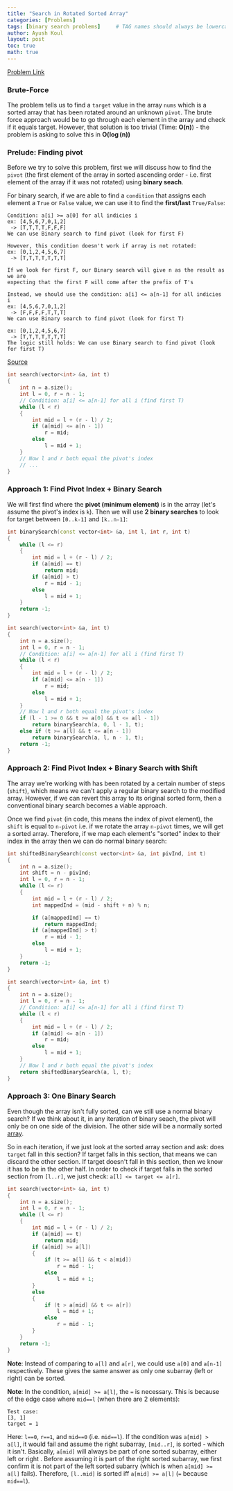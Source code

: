 ```yaml
---
title: "Search in Rotated Sorted Array"
categories: [Problems]
tags: [binary search problems]     # TAG names should always be lowercase
author: Ayush Koul
layout: post
toc: true
math: true
---
```


[Problem Link](https://leetcode.com/problems/search-in-rotated-sorted-array/)

### Brute-Force
The problem tells us to find a `target` value in the array `nums` which is a sorted array that has been rotated
around an unknown `pivot`. The brute force approach would be to go through each element in the array and check if
it equals target. However, that solution is too trivial (Time: $\boldsymbol{O(n)}$) - the problem is asking to solve this in $\boldsymbol{O(\log(n))}$

### Prelude: Finding pivot
Before we try to solve this problem, first we will discuss how to find the `pivot` (the first element of the array in sorted ascending order - i.e. first element of the array if it was not rotated) using **binary seach**.

For binary search, if we are able to find a `condition` that assigns each element a `True` or `False` value, we can use it to find the **first/last** `True/False`:

```
Condition: a[i] >= a[0] for all indicies i
ex: [4,5,6,7,0,1,2]
 -> [T,T,T,T,F,F,F]
We can use Binary search to find pivot (look for first F)

However, this condition doesn't work if array is not rotated:
ex: [0,1,2,4,5,6,7]
 -> [T,T,T,T,T,T,T]

If we look for first F, our Binary search will give n as the result as we are 
expecting that the first F will come after the prefix of T's

Instead, we should use the condition: a[i] <= a[n-1] for all indicies i
ex: [4,5,6,7,0,1,2]
 -> [F,F,F,F,T,T,T]
We can use Binary search to find pivot (look for first T)

ex: [0,1,2,4,5,6,7]
 -> [T,T,T,T,T,T,T]
The logic still holds: We can use Binary search to find pivot (look for first T)
```
[Source](https://youtu.be/GU7DpgHINWQ?t=1089)

```cpp
int search(vector<int> &a, int t)
{
    int n = a.size();
    int l = 0, r = n - 1;
    // Condition: a[i] <= a[n-1] for all i (find first T)
    while (l < r)
    {
        int mid = l + (r - l) / 2;
        if (a[mid] <= a[n - 1])
            r = mid;
        else
            l = mid + 1;
    }
    // Now l and r both equal the pivot's index
    // ...   
}
```
### Approach 1: Find Pivot Index + Binary Search
We will first find where the **pivot (minimum element)** is in the array (let's assume the pivot's index is `k`). Then we will use **2 binary searches** to look for target between `[0..k-1]` and `[k..n-1]`:

```cpp
int binarySearch(const vector<int> &a, int l, int r, int t)
{
    while (l <= r)
    {
        int mid = l + (r - l) / 2;
        if (a[mid] == t)
            return mid;
        if (a[mid] > t)
            r = mid - 1;
        else
            l = mid + 1;
    }
    return -1;
}

int search(vector<int> &a, int t)
{
    int n = a.size();
    int l = 0, r = n - 1;
    // Condition: a[i] <= a[n-1] for all i (find first T)
    while (l < r)
    {
        int mid = l + (r - l) / 2;
        if (a[mid] <= a[n - 1])
            r = mid;
        else
            l = mid + 1;
    }
    // Now l and r both equal the pivot's index
    if (l - 1 >= 0 && t >= a[0] && t <= a[l - 1])
        return binarySearch(a, 0, l - 1, t);
    else if (t >= a[l] && t <= a[n - 1])
        return binarySearch(a, l, n - 1, t);
    return -1;
}
```

### Approach 2: Find Pivot Index + Binary Search with Shift
The array we're working with has been rotated by a certain number of steps (`shift`), which means we can't apply a regular binary search to the modified array. However, if we can revert this array to its original sorted form, then a conventional binary search becomes a viable approach.

Once we find `pivot` (in code, this means the index of pivot element), the `shift` is equal to `n-pivot` i.e. if we rotate the array `n-pivot` times, we will get a sorted array. Therefore, if we map each element's "sorted" index to their index in the array then we can do normal binary search:

```cpp
int shiftedBinarySearch(const vector<int> &a, int pivInd, int t)
{
    int n = a.size();
    int shift = n - pivInd;
    int l = 0, r = n - 1;
    while (l <= r)
    {
        int mid = l + (r - l) / 2;
        int mappedInd = (mid - shift + n) % n;

        if (a[mappedInd] == t)
            return mappedInd;
        if (a[mappedInd] > t)
            r = mid - 1;
        else
            l = mid + 1;
    }
    return -1;
}

int search(vector<int> &a, int t)
{
    int n = a.size();
    int l = 0, r = n - 1;
    // Condition: a[i] <= a[n-1] for all i (find first T)
    while (l < r)
    {
        int mid = l + (r - l) / 2;
        if (a[mid] <= a[n - 1])
            r = mid;
        else
            l = mid + 1;
    }
    // Now l and r both equal the pivot's index
    return shiftedBinarySearch(a, l, t);
}
```

### Approach 3: One Binary Search
Even though the array isn't fully sorted, can we still use a normal binary search? If we think about it, in any iteration of binary seach, the pivot will only be on one side of the division. The other side will be a normally sorted [array](https://leetcode.com/problems/search-in-rotated-sorted-array/Figures/33/q0.png).

So in each iteration, if we just look at the sorted array section and ask: does `target` fall in this section?
If target falls in this section, that means we can discard the other section. If target doesn't fall in this section, then we know it has to be in the other half. In order to check if target falls in the sorted section from `[l..r]`, we just check: `a[l] <= target <= a[r]`.

```cpp
int search(vector<int> &a, int t)
{
    int n = a.size();
    int l = 0, r = n - 1;
    while (l <= r)
    {
        int mid = l + (r - l) / 2;
        if (a[mid] == t)
            return mid;
        if (a[mid] >= a[l])
        {
            if (t >= a[l] && t < a[mid])
                r = mid - 1;
            else
                l = mid + 1;
        }
        else
        {
            if (t > a[mid] && t <= a[r])
                l = mid + 1;
            else
                r = mid - 1;
        }
    }
    return -1;
}
```
**Note**: Instead of comparing to `a[l]` and `a[r]`, we could use `a[0]` and `a[n-1]` respectively. These gives the same answer as only one subarray (left or right) can be sorted.

**Note**: In the condition, `a[mid] >= a[l]`, the `=` is necessary. This is because of the edge case where `mid==l` (when there are 2 elements):
```
Test case:
[3, 1]
target = 1
```
Here: `l==0`, `r==1`, and `mid==0` (i.e. `mid==l`). If the condition was `a[mid] > a[l]`, it would fail and assume the right subarray, `[mid..r]`, is sorted - which it isn't. Basically, `a[mid]` will always be part of one sorted subarray, either left or right . Before assuming it is part of the right sorted subarray, we first confirm it is not part of the left sorted subarry (which is when `a[mid] >= a[l]` fails). Therefore, `[l..mid]` is sorted iff `a[mid] >= a[l]` (`=` because `mid==l`).